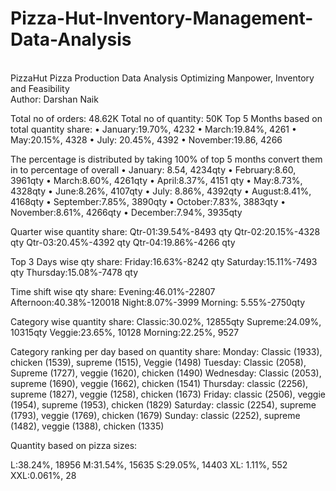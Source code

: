# Pizza-Hut-Inventory-Management-Data-Analysis
<br>
PizzaHut Pizza Production Data Analysis Optimizing Manpower, Inventory and Feasibility
<br>
Author: Darshan Naik

Total no of orders: 48.62K
Total no of quantity: 50K
Top 5 Months based on total quantity share:
•	January:19.70%, 4232
•	March:19.84%, 4261
•	May:20.15%, 4328
•	July: 20.45%, 4392
•	November:19.86, 4266

The percentage is distributed by taking 100% of top 5 months convert them in to percentage of overall
•	January: 8.54, 4234qty
•	February:8.60, 3961qty
•	March:8.60%, 4261qty
•	April:8.37%, 4151 qty
•	May:8.73%, 4328qty
•	June:8.26%, 4107qty
•	July: 8.86%, 4392qty
•	August:8.41%, 4168qty
•	September:7.85%, 3890qty
•	October:7.83%, 3883qty
•	November:8.61%, 4266qty
•	December:7.94%, 3935qty

Quarter wise quantity share:
Qtr-01:39.54%-8493 qty
Qtr-02:20.15%-4328 qty
Qtr-03:20.45%-4392 qty
Qtr-04:19.86%-4266 qty

Top 3 Days wise qty share:
Friday:16.63%-8242 qty
Saturday:15.11%-7493 qty
Thursday:15.08%-7478 qty

Time shift wise qty share:
Evening:46.01%-22807
Afternoon:40.38%-120018
Night:8.07%-3999
Morning: 5.55%-2750qty


Category wise quantity share:
Classic:30.02%, 12855qty
Supreme:24.09%, 10315qty
Veggie:23.65%, 10128
Morning:22.25%, 9527

Category ranking per day based on quantity share:
Monday: Classic (1933), chicken (1539), supreme (1515), Veggie (1498)
Tuesday: Classic (2058), Supreme (1727), veggie (1620), chicken (1490)
Wednesday: Classic (2053), supreme (1690), veggie (1662), chicken (1541)
Thursday: classic (2256), supreme (1827), veggie (1258), chicken (1673)
Friday: classic (2506), veggie (1954), supreme (1953), chicken (1829)
Saturday: classic (2254), supreme (1793), veggie (1769), chicken (1679)
Sunday:  classic (2252), supreme (1482), veggie (1388), chicken (1335)

Quantity based on pizza sizes:

L:38.24%, 18956
M:31.54%, 15635
S:29.05%, 14403
XL: 1.11%, 552
XXL:0.061%, 28

